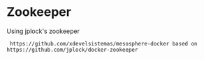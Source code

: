 Zookeeper
=================
Using jplock's zookeeper

     https://github.com/xdevelsistemas/mesosphere-docker based on  https://github.com/jplock/docker-zookeeper
